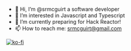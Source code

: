 - 👋 Hi, I’m @srmcguirt a software developer
- 👀 I’m interested in Javascript and Typescript
- 🌱 I’m currently preparing for Hack Reactor!
- 📫 How to reach me: srmcguirt@gmail.com

[![ko-fi](https://ko-fi.com/img/githubbutton_sm.svg)](https://ko-fi.com/Z8Z7GO3GY)

<!---
srmcguirt/srmcguirt is a ✨ special ✨ repository because its `README.md` (this file) appears on your GitHub profile.
You can click the Preview link to take a look at your changes.
--->

